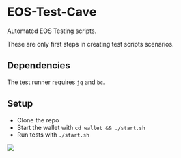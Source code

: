 # EOS-Test-Cave

Automated EOS Testing scripts.

These are only first steps in creating test scripts scenarios.

## Dependencies

The test runner requires `jq` and `bc`.

## Setup

- Clone the repo
- Start the wallet with `cd wallet && ./start.sh`
- Run tests with `./start.sh`

<img src="http://dev.cryptolions.io/imgs/eos_test_cave_01.jpg">
